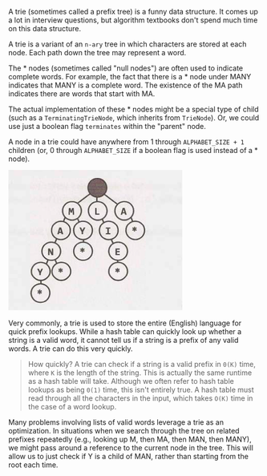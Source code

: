A trie (sometimes called a prefix tree) is a funny data structure. It comes up a
lot in interview questions, but algorithm textbooks don't spend much time on
this data structure.

A trie is a variant of an `n-ary` tree in which characters are stored at each
node. Each path down the tree may represent a word.

The \* nodes (sometimes called "null nodes") are often used to indicate complete
words. For example, the fact that there is a \* node under MANY indicates that
MANY is a complete word. The existence of the MA path indicates there are words
that start with MA.

The actual implementation of these \* nodes might be a special type of child
(such as a `TerminatingTrieNode`, which inherits from `TrieNode`). Or, we could
use just a boolean flag `terminates` within the "parent" node.

A node in a trie could have anywhere from 1 through `ALPHABET_SIZE + 1` children
(or, 0 through `ALPHABET_SIZE` if a boolean flag is used instead of a \* node).

![](screenshots/screenshot-20210618114227.png)

Very commonly, a trie is used to store the entire (English) language for quick
prefix lookups. While a hash table can quickly look up whether a string is a
valid word, it cannot tell us if a string is a prefix of any valid words. A trie
can do this very quickly.

> How quickly? A trie can check if a string is a valid prefix in `0(K)` time,
> where `K` is the length of the string. This is actually the same runtime as a
> hash table will take. Although we often refer to hash table lookups as being
> `0(1)` time, this isn't entirely true. A hash table must read through all the
> characters in the input, which takes `O(K)` time in the case of a word lookup.

Many problems involving lists of valid words leverage a trie as an optimization.
In situations when we search through the tree on related prefixes repeatedly
(e.g., looking up M, then MA, then MAN, then MANY), we might pass around a
reference to the current node in the tree. This will allow us to just check if Y
is a child of MAN, rather than starting from the root each time.
